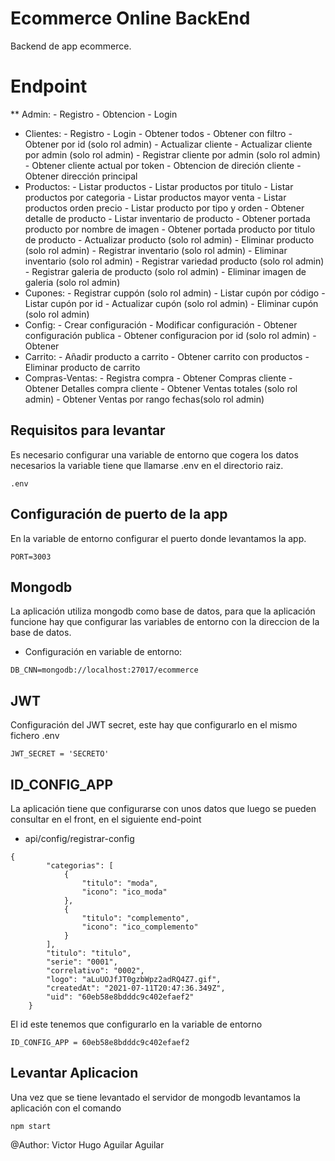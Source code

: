 # Ecommerce Online BackEnd

Backend de app ecommerce.

# Endpoint

** Admin:
        - Registro
        - Obtencion
        - Login    
* Clientes:
        - Registro
        - Login
        - Obtener todos
        - Obtener con filtro
        - Obtener por id (solo rol admin)
        - Actualizar cliente 
        - Actualizar cliente por admin (solo rol admin)
        - Registrar cliente por admin (solo rol admin)
        - Obtener cliente actual por token
        - Obtencion de direción cliente
        - Obtener dirección principal
* Productos:
        - Listar productos
        - Listar productos por titulo
        - Listar productos por categoria
        - Listar productos mayor venta
        - Listar productos orden precio
        - Listar producto por tipo y orden
        - Obtener detalle de producto
        - Listar inventario de producto
        - Obtener portada producto por nombre de imagen
        - Obtener portada producto por titulo de producto
        - Actualizar producto (solo rol admin)
        - Eliminar producto (solo rol admin)
        - Registrar inventario (solo rol admin)
        - Eliminar inventario (solo rol admin)
        - Registrar variedad producto (solo rol admin)
        - Registrar galeria de producto (solo rol admin)
        - Eliminar imagen de galeria (solo rol admin)
* Cupones:
        - Registrar cuppón (solo rol admin)
        - Listar cupón por código
        - Listar cupón por id
        - Actualizar cupón (solo rol admin)
        - Eliminar cupón (solo rol admin)
* Config:
        - Crear configuración
        - Modificar configuración
        - Obtener configuración publica
        - Obtener configuracion por id (solo rol admin)
        - Obtener 
* Carrito:
        - Añadir producto a carrito
        - Obtener carrito con productos
        - Eliminar producto de carrito
* Compras-Ventas:
        - Registra compra
        - Obtener Compras cliente
        - Obtener Detalles compra cliente
        - Obtener Ventas totales (solo rol admin)
        - Obtener Ventas por rango fechas(solo rol admin)

## Requisitos para levantar

Es necesario configurar una variable de entorno que cogera los datos necesarios la variable tiene que llamarse .env en el directorio raiz.

`````
.env
`````

## Configuración de puerto de la app

En la variable de entorno configurar el puerto donde levantamos la app.

`````
PORT=3003
`````

## Mongodb

La aplicación utiliza mongodb como base de datos, para que la aplicación funcione hay que configurar las variables de entorno con la direccion de la base de datos.

- Configuración en variable de entorno:

`````
DB_CNN=mongodb://localhost:27017/ecommerce
``````

## JWT

Configuración del JWT secret, este hay que configurarlo en el mismo fichero .env

`````
JWT_SECRET = 'SECRETO'
``````

## ID_CONFIG_APP

La aplicación tiene que configurarse con unos datos que luego se pueden consultar en el front, en el siguiente end-point 

- api/config/registrar-config

`````
{
        "categorias": [
            {
                "titulo": "moda",
                "icono": "ico_moda"
            },
            {
                "titulo": "complemento",
                "icono": "ico_complemento"
            }
        ],
        "titulo": "titulo",
        "serie": "0001",
        "correlativo": "0002",
        "logo": "aLuUOJfJT0gzbWpz2adRQ4Z7.gif",
        "createdAt": "2021-07-11T20:47:36.349Z",
        "uid": "60eb58e8bdddc9c402efaef2"
    }
``````

El id este tenemos que configurarlo en la variable de entorno

`````
ID_CONFIG_APP = 60eb58e8bdddc9c402efaef2
``````

## Levantar Aplicacion

Una vez que se tiene levantado el servidor de mongodb levantamos la aplicación con el comando

`````
npm start
`````

@Author: Victor Hugo Aguilar Aguilar

